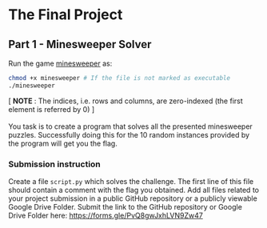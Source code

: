 # The Final Project

## Part 1 - Minesweeper Solver

Run the game [minesweeper](./minesweeper) as:
```bash
chmod +x minesweeper # If the file is not marked as executable
./minesweeper
```
[ <b>NOTE</b> : The indices, i.e. rows and columns, are zero-indexed (the first element is referred by 0) ] <br>
<br>
You task is to create a program that solves all the presented minesweeper puzzles. 
Successfully doing this for the 10 random instances provided by the program will get you the flag.

### Submission instruction
Create a file `script.py` which solves the challenge. The first line of this file should contain a comment with the flag you obtained.
Add all files related to your project submission in a public GitHub repository or a publicly viewable Google Drive Folder. Submit the link to the GitHub repository or Google Drive Folder here: https://forms.gle/PvQ8gwJxhLVN9Zw47
